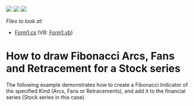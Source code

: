<!-- default badges list -->
![](https://img.shields.io/endpoint?url=https://codecentral.devexpress.com/api/v1/VersionRange/128574530/13.2.5%2B)
[![](https://img.shields.io/badge/Open_in_DevExpress_Support_Center-FF7200?style=flat-square&logo=DevExpress&logoColor=white)](https://supportcenter.devexpress.com/ticket/details/E966)
[![](https://img.shields.io/badge/📖_How_to_use_DevExpress_Examples-e9f6fc?style=flat-square)](https://docs.devexpress.com/GeneralInformation/403183)
<!-- default badges end -->
<!-- default file list -->
*Files to look at*:

* [Form1.cs](./CS/Form1.cs) (VB: [Form1.vb](./VB/Form1.vb))
<!-- default file list end -->
# How to draw Fibonacci Arcs, Fans and Retracement for a Stock series


<p>The following example demonstrates how to create a Fibonacci Indicator of the specified Kind (Arcs, Fans or Retracements), and add it to the financial series (Stock series in this case).</p>

<br/>


